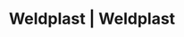 ---
Filename: "eshop-products-variant187"
Link: "file:/Users/vinayakpatel/Downloads/www.weldplast.cz/eshop_products_compare/add/eshop-products-variant187"
product_name: "null"
product_id: "null"
title: "Weldplast | Weldplast"
product_desc: ""
product_specs: ""
product_downloads: ""
href: ""
p_desc_2: ""
accessories: ""
similar_products: ""
---